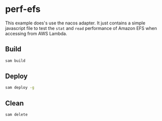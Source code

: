 # perf-efs

This example does's use the nacos adapter. It just contains a simple javascript file to test the `stat` and `read` performance of Amazon EFS when accessing from AWS Lambda.

## Build

```sh
sam build
```

## Deploy

```sh
sam deploy -g
```

## Clean

```sh
sam delete
```
